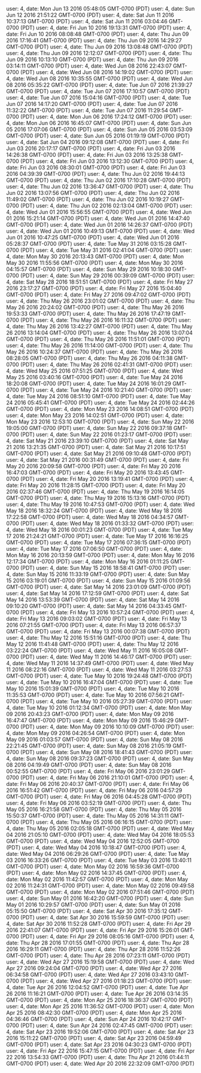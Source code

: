 user: 4, date: Mon Jun 13 2016 05:48:05 GMT-0700 (PDT)
user: 4, date: Sun Jun 12 2016 21:51:22 GMT-0700 (PDT)
user: 4, date: Sat Jun 11 2016 10:37:13 GMT-0700 (PDT)
user: 4, date: Sat Jun 11 2016 03:04:46 GMT-0700 (PDT)
user: 4, date: Fri Jun 10 2016 19:13:31 GMT-0700 (PDT)
user: 4, date: Fri Jun 10 2016 08:08:48 GMT-0700 (PDT)
user: 4, date: Thu Jun 09 2016 17:16:41 GMT-0700 (PDT)
user: 4, date: Thu Jun 09 2016 14:29:27 GMT-0700 (PDT)
user: 4, date: Thu Jun 09 2016 13:08:48 GMT-0700 (PDT)
user: 4, date: Thu Jun 09 2016 12:12:07 GMT-0700 (PDT)
user: 4, date: Thu Jun 09 2016 10:13:10 GMT-0700 (PDT)
user: 4, date: Thu Jun 09 2016 03:14:11 GMT-0700 (PDT)
user: 4, date: Wed Jun 08 2016 22:43:07 GMT-0700 (PDT)
user: 4, date: Wed Jun 08 2016 14:19:02 GMT-0700 (PDT)
user: 4, date: Wed Jun 08 2016 10:35:55 GMT-0700 (PDT)
user: 4, date: Wed Jun 08 2016 05:35:22 GMT-0700 (PDT)
user: 4, date: Tue Jun 07 2016 21:39:27 GMT-0700 (PDT)
user: 4, date: Tue Jun 07 2016 17:10:57 GMT-0700 (PDT)
user: 4, date: Tue Jun 07 2016 15:04:16 GMT-0700 (PDT)
user: 4, date: Tue Jun 07 2016 14:17:20 GMT-0700 (PDT)
user: 4, date: Tue Jun 07 2016 11:32:22 GMT-0700 (PDT)
user: 4, date: Tue Jun 07 2016 11:29:54 GMT-0700 (PDT)
user: 4, date: Mon Jun 06 2016 17:24:12 GMT-0700 (PDT)
user: 4, date: Mon Jun 06 2016 16:45:07 GMT-0700 (PDT)
user: 4, date: Sun Jun 05 2016 17:07:06 GMT-0700 (PDT)
user: 4, date: Sun Jun 05 2016 03:53:09 GMT-0700 (PDT)
user: 4, date: Sun Jun 05 2016 01:19:19 GMT-0700 (PDT)
user: 4, date: Sat Jun 04 2016 09:12:08 GMT-0700 (PDT)
user: 4, date: Fri Jun 03 2016 20:17:17 GMT-0700 (PDT)
user: 4, date: Fri Jun 03 2016 14:26:38 GMT-0700 (PDT)
user: 4, date: Fri Jun 03 2016 13:25:38 GMT-0700 (PDT)
user: 4, date: Fri Jun 03 2016 13:12:30 GMT-0700 (PDT)
user: 4, date: Fri Jun 03 2016 08:30:01 GMT-0700 (PDT)
user: 4, date: Fri Jun 03 2016 04:39:39 GMT-0700 (PDT)
user: 4, date: Thu Jun 02 2016 19:44:13 GMT-0700 (PDT)
user: 4, date: Thu Jun 02 2016 17:10:28 GMT-0700 (PDT)
user: 4, date: Thu Jun 02 2016 13:36:47 GMT-0700 (PDT)
user: 4, date: Thu Jun 02 2016 13:07:56 GMT-0700 (PDT)
user: 4, date: Thu Jun 02 2016 11:49:02 GMT-0700 (PDT)
user: 4, date: Thu Jun 02 2016 10:19:27 GMT-0700 (PDT)
user: 4, date: Thu Jun 02 2016 02:13:04 GMT-0700 (PDT)
user: 4, date: Wed Jun 01 2016 15:56:55 GMT-0700 (PDT)
user: 4, date: Wed Jun 01 2016 15:21:14 GMT-0700 (PDT)
user: 4, date: Wed Jun 01 2016 14:47:40 GMT-0700 (PDT)
user: 4, date: Wed Jun 01 2016 14:26:37 GMT-0700 (PDT)
user: 4, date: Wed Jun 01 2016 10:49:13 GMT-0700 (PDT)
user: 4, date: Wed Jun 01 2016 10:47:25 GMT-0700 (PDT)
user: 4, date: Wed Jun 01 2016 05:28:37 GMT-0700 (PDT)
user: 4, date: Tue May 31 2016 03:15:28 GMT-0700 (PDT)
user: 4, date: Tue May 31 2016 02:41:04 GMT-0700 (PDT)
user: 4, date: Mon May 30 2016 20:13:43 GMT-0700 (PDT)
user: 4, date: Mon May 30 2016 11:55:56 GMT-0700 (PDT)
user: 4, date: Mon May 30 2016 04:15:57 GMT-0700 (PDT)
user: 4, date: Sun May 29 2016 10:18:30 GMT-0700 (PDT)
user: 4, date: Sun May 29 2016 00:39:09 GMT-0700 (PDT)
user: 4, date: Sat May 28 2016 18:51:51 GMT-0700 (PDT)
user: 4, date: Fri May 27 2016 23:17:27 GMT-0700 (PDT)
user: 4, date: Fri May 27 2016 15:04:40 GMT-0700 (PDT)
user: 4, date: Fri May 27 2016 09:47:02 GMT-0700 (PDT)
user: 4, date: Thu May 26 2016 23:01:02 GMT-0700 (PDT)
user: 4, date: Thu May 26 2016 20:24:02 GMT-0700 (PDT)
user: 4, date: Thu May 26 2016 19:53:33 GMT-0700 (PDT)
user: 4, date: Thu May 26 2016 17:47:19 GMT-0700 (PDT)
user: 4, date: Thu May 26 2016 16:11:32 GMT-0700 (PDT)
user: 4, date: Thu May 26 2016 13:42:27 GMT-0700 (PDT)
user: 4, date: Thu May 26 2016 13:14:04 GMT-0700 (PDT)
user: 4, date: Thu May 26 2016 13:07:04 GMT-0700 (PDT)
user: 4, date: Thu May 26 2016 11:51:01 GMT-0700 (PDT)
user: 4, date: Thu May 26 2016 11:14:00 GMT-0700 (PDT)
user: 4, date: Thu May 26 2016 10:24:37 GMT-0700 (PDT)
user: 4, date: Thu May 26 2016 08:28:05 GMT-0700 (PDT)
user: 4, date: Thu May 26 2016 04:11:38 GMT-0700 (PDT)
user: 4, date: Thu May 26 2016 02:41:31 GMT-0700 (PDT)
user: 4, date: Wed May 25 2016 07:51:25 GMT-0700 (PDT)
user: 4, date: Wed May 25 2016 03:40:16 GMT-0700 (PDT)
user: 4, date: Tue May 24 2016 18:20:08 GMT-0700 (PDT)
user: 4, date: Tue May 24 2016 16:01:29 GMT-0700 (PDT)
user: 4, date: Tue May 24 2016 10:21:40 GMT-0700 (PDT)
user: 4, date: Tue May 24 2016 08:51:10 GMT-0700 (PDT)
user: 4, date: Tue May 24 2016 05:45:41 GMT-0700 (PDT)
user: 4, date: Tue May 24 2016 02:44:26 GMT-0700 (PDT)
user: 4, date: Mon May 23 2016 14:08:51 GMT-0700 (PDT)
user: 4, date: Mon May 23 2016 14:02:51 GMT-0700 (PDT)
user: 4, date: Mon May 23 2016 12:53:10 GMT-0700 (PDT)
user: 4, date: Sun May 22 2016 19:05:00 GMT-0700 (PDT)
user: 4, date: Sun May 22 2016 09:37:18 GMT-0700 (PDT)
user: 4, date: Sun May 22 2016 01:23:17 GMT-0700 (PDT)
user: 4, date: Sat May 21 2016 23:39:10 GMT-0700 (PDT)
user: 4, date: Sat May 21 2016 13:21:35 GMT-0700 (PDT)
user: 4, date: Sat May 21 2016 10:17:51 GMT-0700 (PDT)
user: 4, date: Sat May 21 2016 09:10:48 GMT-0700 (PDT)
user: 4, date: Sat May 21 2016 00:31:49 GMT-0700 (PDT)
user: 4, date: Fri May 20 2016 20:09:58 GMT-0700 (PDT)
user: 4, date: Fri May 20 2016 16:47:03 GMT-0700 (PDT)
user: 4, date: Fri May 20 2016 13:43:45 GMT-0700 (PDT)
user: 4, date: Fri May 20 2016 13:19:41 GMT-0700 (PDT)
user: 4, date: Fri May 20 2016 11:28:15 GMT-0700 (PDT)
user: 4, date: Fri May 20 2016 02:37:46 GMT-0700 (PDT)
user: 4, date: Thu May 19 2016 16:14:05 GMT-0700 (PDT)
user: 4, date: Thu May 19 2016 15:13:16 GMT-0700 (PDT)
user: 4, date: Thu May 19 2016 10:47:53 GMT-0700 (PDT)
user: 4, date: Wed May 18 2016 18:32:24 GMT-0700 (PDT)
user: 4, date: Wed May 18 2016 17:22:58 GMT-0700 (PDT)
user: 4, date: Wed May 18 2016 04:34:57 GMT-0700 (PDT)
user: 4, date: Wed May 18 2016 01:33:32 GMT-0700 (PDT)
user: 4, date: Wed May 18 2016 00:01:23 GMT-0700 (PDT)
user: 4, date: Tue May 17 2016 21:24:21 GMT-0700 (PDT)
user: 4, date: Tue May 17 2016 16:16:25 GMT-0700 (PDT)
user: 4, date: Tue May 17 2016 07:36:15 GMT-0700 (PDT)
user: 4, date: Tue May 17 2016 07:06:50 GMT-0700 (PDT)
user: 4, date: Mon May 16 2016 20:13:59 GMT-0700 (PDT)
user: 4, date: Mon May 16 2016 12:17:34 GMT-0700 (PDT)
user: 4, date: Mon May 16 2016 01:11:25 GMT-0700 (PDT)
user: 4, date: Sun May 15 2016 18:58:41 GMT-0700 (PDT)
user: 4, date: Sun May 15 2016 11:33:19 GMT-0700 (PDT)
user: 4, date: Sun May 15 2016 03:19:01 GMT-0700 (PDT)
user: 4, date: Sun May 15 2016 01:09:56 GMT-0700 (PDT)
user: 4, date: Sat May 14 2016 23:01:09 GMT-0700 (PDT)
user: 4, date: Sat May 14 2016 17:12:59 GMT-0700 (PDT)
user: 4, date: Sat May 14 2016 13:53:39 GMT-0700 (PDT)
user: 4, date: Sat May 14 2016 09:10:20 GMT-0700 (PDT)
user: 4, date: Sat May 14 2016 04:33:45 GMT-0700 (PDT)
user: 4, date: Fri May 13 2016 10:57:24 GMT-0700 (PDT)
user: 4, date: Fri May 13 2016 09:03:02 GMT-0700 (PDT)
user: 4, date: Fri May 13 2016 07:21:55 GMT-0700 (PDT)
user: 4, date: Fri May 13 2016 06:57:37 GMT-0700 (PDT)
user: 4, date: Fri May 13 2016 00:07:38 GMT-0700 (PDT)
user: 4, date: Thu May 12 2016 15:51:16 GMT-0700 (PDT)
user: 4, date: Thu May 12 2016 11:41:48 GMT-0700 (PDT)
user: 4, date: Thu May 12 2016 03:22:24 GMT-0700 (PDT)
user: 4, date: Wed May 11 2016 16:05:08 GMT-0700 (PDT)
user: 4, date: Wed May 11 2016 14:46:17 GMT-0700 (PDT)
user: 4, date: Wed May 11 2016 14:37:49 GMT-0700 (PDT)
user: 4, date: Wed May 11 2016 08:22:16 GMT-0700 (PDT)
user: 4, date: Wed May 11 2016 03:27:53 GMT-0700 (PDT)
user: 4, date: Tue May 10 2016 19:24:48 GMT-0700 (PDT)
user: 4, date: Tue May 10 2016 16:47:04 GMT-0700 (PDT)
user: 4, date: Tue May 10 2016 15:01:39 GMT-0700 (PDT)
user: 4, date: Tue May 10 2016 11:35:53 GMT-0700 (PDT)
user: 4, date: Tue May 10 2016 07:56:21 GMT-0700 (PDT)
user: 4, date: Tue May 10 2016 05:27:39 GMT-0700 (PDT)
user: 4, date: Tue May 10 2016 01:12:34 GMT-0700 (PDT)
user: 4, date: Mon May 09 2016 20:43:23 GMT-0700 (PDT)
user: 4, date: Mon May 09 2016 16:47:47 GMT-0700 (PDT)
user: 4, date: Mon May 09 2016 15:46:29 GMT-0700 (PDT)
user: 4, date: Mon May 09 2016 10:10:09 GMT-0700 (PDT)
user: 4, date: Mon May 09 2016 04:26:54 GMT-0700 (PDT)
user: 4, date: Mon May 09 2016 01:03:57 GMT-0700 (PDT)
user: 4, date: Sun May 08 2016 22:21:45 GMT-0700 (PDT)
user: 4, date: Sun May 08 2016 21:05:19 GMT-0700 (PDT)
user: 4, date: Sun May 08 2016 18:41:43 GMT-0700 (PDT)
user: 4, date: Sun May 08 2016 09:37:23 GMT-0700 (PDT)
user: 4, date: Sun May 08 2016 04:19:49 GMT-0700 (PDT)
user: 4, date: Sun May 08 2016 00:52:55 GMT-0700 (PDT)
user: 4, date: Fri May 06 2016 23:01:29 GMT-0700 (PDT)
user: 4, date: Fri May 06 2016 21:10:01 GMT-0700 (PDT)
user: 4, date: Fri May 06 2016 20:40:37 GMT-0700 (PDT)
user: 4, date: Fri May 06 2016 16:51:42 GMT-0700 (PDT)
user: 4, date: Fri May 06 2016 04:57:29 GMT-0700 (PDT)
user: 4, date: Fri May 06 2016 04:45:28 GMT-0700 (PDT)
user: 4, date: Fri May 06 2016 03:52:19 GMT-0700 (PDT)
user: 4, date: Thu May 05 2016 16:21:58 GMT-0700 (PDT)
user: 4, date: Thu May 05 2016 15:50:37 GMT-0700 (PDT)
user: 4, date: Thu May 05 2016 14:31:11 GMT-0700 (PDT)
user: 4, date: Thu May 05 2016 06:16:15 GMT-0700 (PDT)
user: 4, date: Thu May 05 2016 02:05:18 GMT-0700 (PDT)
user: 4, date: Wed May 04 2016 21:05:10 GMT-0700 (PDT)
user: 4, date: Wed May 04 2016 18:05:53 GMT-0700 (PDT)
user: 4, date: Wed May 04 2016 12:52:05 GMT-0700 (PDT)
user: 4, date: Wed May 04 2016 10:18:47 GMT-0700 (PDT)
user: 4, date: Wed May 04 2016 06:29:26 GMT-0700 (PDT)
user: 4, date: Tue May 03 2016 16:33:26 GMT-0700 (PDT)
user: 4, date: Tue May 03 2016 13:40:11 GMT-0700 (PDT)
user: 4, date: Mon May 02 2016 16:59:36 GMT-0700 (PDT)
user: 4, date: Mon May 02 2016 14:37:45 GMT-0700 (PDT)
user: 4, date: Mon May 02 2016 11:42:57 GMT-0700 (PDT)
user: 4, date: Mon May 02 2016 11:24:31 GMT-0700 (PDT)
user: 4, date: Mon May 02 2016 09:49:58 GMT-0700 (PDT)
user: 4, date: Mon May 02 2016 07:51:46 GMT-0700 (PDT)
user: 4, date: Sun May 01 2016 16:42:20 GMT-0700 (PDT)
user: 4, date: Sun May 01 2016 10:29:57 GMT-0700 (PDT)
user: 4, date: Sun May 01 2016 05:15:50 GMT-0700 (PDT)
user: 4, date: Sat Apr 30 2016 17:35:12 GMT-0700 (PDT)
user: 4, date: Sat Apr 30 2016 15:59:59 GMT-0700 (PDT)
user: 4, date: Sat Apr 30 2016 11:52:28 GMT-0700 (PDT)
user: 4, date: Fri Apr 29 2016 22:41:07 GMT-0700 (PDT)
user: 4, date: Fri Apr 29 2016 15:26:01 GMT-0700 (PDT)
user: 4, date: Fri Apr 29 2016 08:05:16 GMT-0700 (PDT)
user: 4, date: Thu Apr 28 2016 17:01:55 GMT-0700 (PDT)
user: 4, date: Thu Apr 28 2016 16:29:11 GMT-0700 (PDT)
user: 4, date: Thu Apr 28 2016 11:52:26 GMT-0700 (PDT)
user: 4, date: Thu Apr 28 2016 07:23:11 GMT-0700 (PDT)
user: 4, date: Wed Apr 27 2016 15:19:58 GMT-0700 (PDT)
user: 4, date: Wed Apr 27 2016 09:24:04 GMT-0700 (PDT)
user: 4, date: Wed Apr 27 2016 06:34:58 GMT-0700 (PDT)
user: 4, date: Wed Apr 27 2016 03:43:10 GMT-0700 (PDT)
user: 4, date: Wed Apr 27 2016 01:18:23 GMT-0700 (PDT)
user: 4, date: Tue Apr 26 2016 12:04:52 GMT-0700 (PDT)
user: 4, date: Tue Apr 26 2016 11:16:21 GMT-0700 (PDT)
user: 4, date: Tue Apr 26 2016 03:14:35 GMT-0700 (PDT)
user: 4, date: Mon Apr 25 2016 18:36:37 GMT-0700 (PDT)
user: 4, date: Mon Apr 25 2016 11:36:52 GMT-0700 (PDT)
user: 4, date: Mon Apr 25 2016 08:42:30 GMT-0700 (PDT)
user: 4, date: Mon Apr 25 2016 04:36:46 GMT-0700 (PDT)
user: 4, date: Sun Apr 24 2016 10:42:17 GMT-0700 (PDT)
user: 4, date: Sun Apr 24 2016 02:47:45 GMT-0700 (PDT)
user: 4, date: Sat Apr 23 2016 19:52:06 GMT-0700 (PDT)
user: 4, date: Sat Apr 23 2016 15:11:22 GMT-0700 (PDT)
user: 4, date: Sat Apr 23 2016 04:59:49 GMT-0700 (PDT)
user: 4, date: Sat Apr 23 2016 04:30:23 GMT-0700 (PDT)
user: 4, date: Fri Apr 22 2016 15:47:15 GMT-0700 (PDT)
user: 4, date: Fri Apr 22 2016 13:54:33 GMT-0700 (PDT)
user: 4, date: Thu Apr 21 2016 01:44:11 GMT-0700 (PDT)
user: 4, date: Wed Apr 20 2016 22:32:09 GMT-0700 (PDT)
